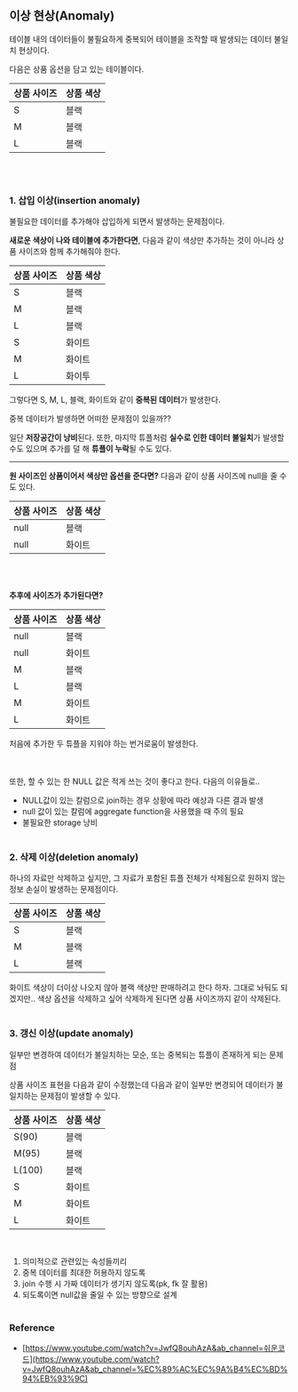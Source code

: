 ## 이상 현상(Anomaly)

테이블 내의 데이터들이 불필요하게 중복되어 테이블을 조작할 때 발생되는 데이터 불일치 현상이다.

다음은 상품 옵션을 담고 있는 테이블이다.

| 상품 사이즈 | 상품 색상 |
| --- | --- |
| S | 블랙 |
| M | 블랙 |
| L | 블랙 |

<br><br>

### 1. 삽입 이상(insertion anomaly)

불필요한 데이터를 추가해야 삽입하게 되면서 발생하는 문제점이다.

**새로운 색상이 나와 테이블에 추가한다면**, 다음과 같이 색상만 추가하는 것이 아니라 상품 사이즈와 함께 추가해줘야 한다.

| 상품 사이즈 | 상품 색상 |
| --- | --- |
| S | 블랙 |
| M | 블랙 |
| L | 블랙 |
| S | 화이트 |
| M | 화이트 |
| L | 화이투 |

그렇다면 S, M, L, 블랙, 화이트와 같이 **중복된 데이터**가 발생한다.

중복 데이터가 발생하면 어떠한 문제점이 있을까??

일단 **저장공간이 낭비**된다. 또한, 마지막 튜플처럼 **실수로 인한 데이터 불일치**가 발생할 수도 있으며 추가를 덜 해 **튜플이 누락**될 수도 있다.

---

**원 사이즈인 상품이어서 색상만 옵션을 준다면?**  다음과 같이 상품 사이즈에 null을 줄 수도 있다.

| 상품 사이즈 | 상품 색상 |
| --- | --- |
| null | 블랙 |
| null | 화이트 |

<br><br>

**추후에 사이즈가 추가된다면?**

| 상품 사이즈 | 상품 색상 |
| --- | --- |
| null | 블랙 |
| null | 화이트 |
| M | 블랙 |
| L | 블랙 |
| M | 화이트 |
| L | 화이트 |

처음에 추가한 두 튜플을 지워야 하는 번거로움이 발생한다.

<br><br>
또한, 할 수 있는 한 NULL 값은 적게 쓰는 것이 좋다고 한다. 다음의 이유들로..

- NULL값이 있는 칼럼으로 join하는 경우 상황에 따라 예상과 다른 결과 발생
- null 값이 있는 칼럼에 aggregate function을 사용했을 때 주의 필요
- 불필요한 storage 낭비
<br><br>

### 2. 삭제 이상(deletion anomaly)

하나의 자료만 삭제하고 싶지만, 그 자료가 포함된 튜플 전체가 삭제됨으로 원하지 않는 정보 손실이 발생하는 문제점이다.

| 상품 사이즈 | 상품 색상 |
| --- | --- |
| S | 블랙 |
| M | 블랙 |
| L | 블랙 |

화이트 색상이 더이상 나오지 않아 블랙 색상만 판매하려고 한다 하자. 그대로 놔둬도 되겠지만.. 색상 옵션을 삭제하고 싶어 삭제하게 된다면 상품 사이즈까지 같이 삭제된다. 
<br><br>

### 3. 갱신 이상(update anomaly)

일부만 변경하여 데이터가 불일치하는 모순, 또는 중복되는 튜플이 존재하게 되는 문제점

상품 사이즈 표현을 다음과 같이 수정했는데 다음과 같이 일부만 변경되어 데이터가 불일치하는 문제점이 발생할 수 있다.

| 상품 사이즈 | 상품 색상 |
| --- | --- |
| S(90) | 블랙 |
| M(95) | 블랙 |
| L(100) | 블랙 |
| S | 화이트 |
| M | 화이트 |
| L | 화이트 |

<br>

1. 의미적으로 관련있는 속성들끼리 
2. 중복 데이터를 최대한 허용하지 않도록
3. join 수행 시 가짜 데이터가 생기지 않도록(pk, fk 잘 활용)
4. 되도록이면 null값을 줄일 수 있는 방향으로 설계
<br><br>

### Reference

- [https://www.youtube.com/watch?v=JwfQ8ouhAzA&ab_channel=쉬운코드](https://www.youtube.com/watch?v=JwfQ8ouhAzA&ab_channel=%EC%89%AC%EC%9A%B4%EC%BD%94%EB%93%9C)
